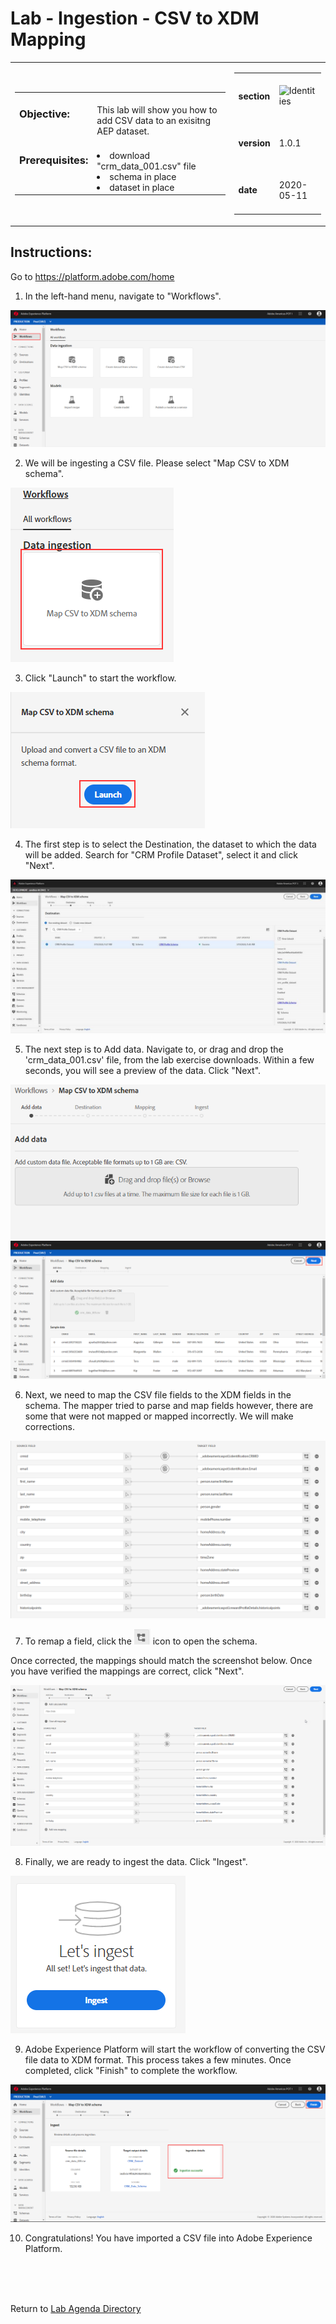 Lab - Ingestion - CSV to XDM Mapping
==========
<table style="border-collapse: collapse; border: none;" class="tab" cellspacing="0" cellpadding="0">

<tr style="border: none;">

<div align="left">
<td width="600" style="border: none;">
<table>
<tbody valign="top">
      <tr width="500">
            <td valign="top"><h3>Objective:</h3></td>
            <td valign="top"><br>This lab will show you how to add CSV data to an exisitng AEP dataset.
            </td>
     </tr>
     <tr width="500">
           <td valign="top"><h3>Prerequisites:</h3></td>
           <td valign="top"><br><li>download "crm_data_001.csv" file</li>
                            <li>schema in place</li>
                            <li>dataset in place</li>
           </td>
     </tr>
</tbody>
</table>
</td>
</div>

<div align="right">
<td style="border: none;" valign="top">

<table>
<tbody valign="top">
      <tr>
            <td valign="middle" height="70"><b>section</b></td>
            <td valign="middle" height="70"><img src="https://github.com/adobe/AEP-Hands-on-Labs/blob/master/assets/images/left_hand_nav_menu_identities.png?raw=true" alt="Identities"></td>
      </tr>
      <tr>
            <td valign="middle" height="70"><b>version</b></td>
            <td valign="middle" height="70">1.0.1</td>
      </tr>
      <tr>
            <td valign="middle" height="70"><b>date</b></td>
            <td valign="middle" height="70">2020-05-11</td>
      </tr>
</tbody>
</table>
</td>
</div>

</tr>
</table>

Instructions:
-----------------
Go to https://platform.adobe.com/home

1. In the left-hand menu, navigate to "Workflows".


![Demo](./images/ingestionhome.png)

2. We will be ingesting a CSV file. Please select "Map CSV to XDM schema".


![Demo](./images/ingestcsvtoxdm.png)

3. Click "Launch" to start the workflow.


![Demo](./images/ingestcsvtoxdmlaunch.png)

4. The first step is to select the Destination, the dataset to which the data will be added. Search for "CRM Profile Dataset", select it and click "Next".


![Demo](./images/ingestiondestination.jpg)

5. The next step is to Add data. Navigate to, or drag and drop the 'crm_data_001.csv' file, from the lab exercise downloads. Within a few seconds, you will see a preview of the data. Click "Next". 


![Demo](./images/ingestionadddata.png)
![Demo](./images/ingestionadddata1.png)
 
6. Next, we need to map the CSV file fields to the XDM fields in the schema. The mapper tried to parse and map fields however, there are some that were not mapped or mapped incorrectly. We will make corrections.


![Demo](./images/ingestionmapper.png)

7. To remap a field, click the ![Demo](./images/remap.png) icon to open the schema.

Once corrected, the mappings should match the screenshot below. Once you have verified the mappings are correct, click "Next".

![Demo](./images/ingestionmapper2.png)

8. Finally, we are ready to ingest the data. Click "Ingest".


![Demo](./images/ingestioningest.png)


9. Adobe Experience Platform will start the workflow of converting the CSV file data to XDM format. This process takes a few minutes. Once completed, click "Finish" to complete the workflow.


![Demo](./images/ingestionfinish.png)

10. Congratulations! You have imported a CSV file into Adobe Experience Platform.

<br>
<br>
<br>

Return to [Lab Agenda Directory](https://github.com/adobe/AEP-Hands-on-Labs/blob/master/labs/fsi6/README.md#lab-agenda)